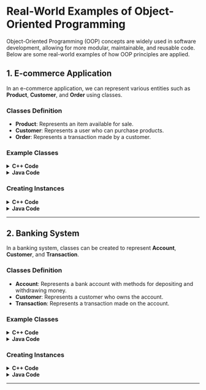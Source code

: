 # **Real-World Examples of Object-Oriented Programming**

Object-Oriented Programming (OOP) concepts are widely used in software development, allowing for more modular, maintainable, and reusable code. Below are some real-world examples of how OOP principles are applied.

## **1. E-commerce Application**

In an e-commerce application, we can represent various entities such as **Product**, **Customer**, and **Order** using classes.

### **Classes Definition**
- **Product**: Represents an item available for sale.
- **Customer**: Represents a user who can purchase products.
- **Order**: Represents a transaction made by a customer.

### **Example Classes**

<details>
<summary><strong>C++ Code</strong></summary>

```cpp
class Product {
private:
    string name;
    double price;

public:
    Product(string n, double p) : name(n), price(p) {}
    void display() {
        cout << "Product: " << name << ", Price: " << price << endl;
    }
};

class Customer {
private:
    string name;
    string email;

public:
    Customer(string n, string e) : name(n), email(e) {}
    void display() {
        cout << "Customer: " << name << ", Email: " << email << endl;
    }
};

class Order {
private:
    Product product;
    Customer customer;

public:
    Order(Product p, Customer c) : product(p), customer(c) {}
    void display() {
        cout << "Order Details:\n";
        product.display();
        customer.display();
    }
};
```
</details>

<details>
<summary><strong>Java Code</strong></summary>

```java
class Product {
    private String name;
    private double price;

    Product(String n, double p) {
        name = n;
        price = p;
    }

    void display() {
        System.out.println("Product: " + name + ", Price: " + price);
    }
}

class Customer {
    private String name;
    private String email;

    Customer(String n, String e) {
        name = n;
        email = e;
    }

    void display() {
        System.out.println("Customer: " + name + ", Email: " + email);
    }
}

class Order {
    private Product product;
    private Customer customer;

    Order(Product p, Customer c) {
        product = p;
        customer = c;
    }

    void display() {
        System.out.println("Order Details:");
        product.display();
        customer.display();
    }
}
```
</details>

### **Creating Instances**

<details>
<summary><strong>C++ Code</strong></summary>

```cpp
int main() {
    Product myProduct("Laptop", 999.99);
    Customer myCustomer("John Doe", "john@example.com");
    Order myOrder(myProduct, myCustomer);
    myOrder.display();
    return 0;
}
```
</details>

<details>
<summary><strong>Java Code</strong></summary>

```java
public class Main {
    public static void main(String[] args) {
        Product myProduct = new Product("Laptop", 999.99);
        Customer myCustomer = new Customer("John Doe", "john@example.com");
        Order myOrder = new Order(myProduct, myCustomer);
        myOrder.display();
    }
}
```
</details>

---

## **2. Banking System**

In a banking system, classes can be created to represent **Account**, **Customer**, and **Transaction**.

### **Classes Definition**
- **Account**: Represents a bank account with methods for depositing and withdrawing money.
- **Customer**: Represents a customer who owns the account.
- **Transaction**: Represents a transaction made on the account.

### **Example Classes**

<details>
<summary><strong>C++ Code</strong></summary>

```cpp
class Account {
private:
    double balance;

public:
    Account(double initialBalance) : balance(initialBalance) {}

    void deposit(double amount) {
        balance += amount;
        cout << "Deposited: " << amount << ", New Balance: " << balance << endl;
    }

    void withdraw(double amount) {
        if (amount <= balance) {
            balance -= amount;
            cout << "Withdrawn: " << amount << ", Remaining Balance: " << balance << endl;
        } else {
            cout << "Insufficient funds!" << endl;
        }
    }
};

class Customer {
private:
    string name;

public:
    Customer(string n) : name(n) {}
    void display() {
        cout << "Customer: " << name << endl;
    }
};

class Transaction {
private:
    Account account;
    double amount;

public:
    Transaction(Account a, double amt) : account(a), amount(amt) {}
    void execute() {
        // Transaction logic can be implemented here
    }
};
```
</details>

<details>
<summary><strong>Java Code</strong></summary>

```java
class Account {
    private double balance;

    Account(double initialBalance) {
        balance = initialBalance;
    }

    void deposit(double amount) {
        balance += amount;
        System.out.println("Deposited: " + amount + ", New Balance: " + balance);
    }

    void withdraw(double amount) {
        if (amount <= balance) {
            balance -= amount;
            System.out.println("Withdrawn: " + amount + ", Remaining Balance: " + balance);
        } else {
            System.out.println("Insufficient funds!");
        }
    }
}

class Customer {
    private String name;

    Customer(String n) {
        name = n;
    }

    void display() {
        System.out.println("Customer: " + name);
    }
}

class Transaction {
    private Account account;
    private double amount;

    Transaction(Account a, double amt) {
        account = a;
        amount = amt;
    }

    void execute() {
        // Transaction logic can be implemented here
    }
}
```
</details>

### **Creating Instances**

<details>
<summary><strong>C++ Code</strong></summary>

```cpp
int main() {
    Account myAccount(1000.00);
    myAccount.deposit(500);
    myAccount.withdraw(200);
    myAccount.withdraw(1500); // Insufficient funds
    return 0;
}
```
</details>

<details>
<summary><strong>Java Code</strong></summary>

```java
public class Main {
    public static void main(String[] args) {
        Account myAccount = new Account(1000.00);
        myAccount.deposit(500);
        myAccount.withdraw(200);
        myAccount.withdraw(1500); // Insufficient funds
    }
}
```
</details>

---